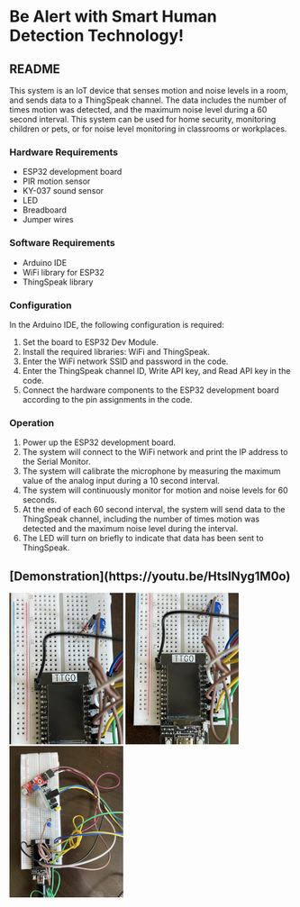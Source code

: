 <h1>Be Alert with Smart Human Detection Technology!</h1>

## README

This system is an IoT device that senses motion and noise levels in a room, and sends data to a ThingSpeak channel. The data includes the number of times motion was detected, and the maximum noise level during a 60 second interval. This system can be used for home security, monitoring children or pets, or for noise level monitoring in classrooms or workplaces.

### Hardware Requirements
- ESP32 development board
- PIR motion sensor
- KY-037 sound sensor
- LED
- Breadboard
- Jumper wires

### Software Requirements
- Arduino IDE
- WiFi library for ESP32
- ThingSpeak library

### Configuration
In the Arduino IDE, the following configuration is required:
1. Set the board to ESP32 Dev Module.
2. Install the required libraries: WiFi and ThingSpeak.
3. Enter the WiFi network SSID and password in the code.
4. Enter the ThingSpeak channel ID, Write API key, and Read API key in the code.
5. Connect the hardware components to the ESP32 development board according to the pin assignments in the code.

### Operation
1. Power up the ESP32 development board.
2. The system will connect to the WiFi network and print the IP address to the Serial Monitor.
3. The system will calibrate the microphone by measuring the maximum value of the analog input during a 10 second interval.
4. The system will continuously monitor for motion and noise levels for 60 seconds.
5. At the end of each 60 second interval, the system will send data to the ThingSpeak channel, including the number of times motion was detected and the maximum noise level during the interval.
6. The LED will turn on briefly to indicate that data has been sent to ThingSpeak.


<h2>[Demonstration](https://youtu.be/HtsINyg1M0o)</h2>


<img src="https://github.com/no4paragon/CS549Iot-finalProject/blob/main/1.jpg" width="40%" height="40%">
<img src="https://github.com/no4paragon/CS549Iot-finalProject/blob/main/2.jpg" width="40%" height="40%">
<img src="https://github.com/no4paragon/CS549Iot-finalProject/blob/main/3.jpg" width="40%" height="40%">
